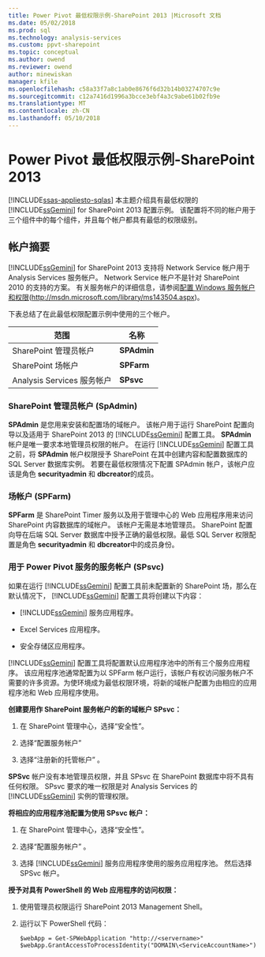 ```yaml
---
title: Power Pivot 最低权限示例-SharePoint 2013 |Microsoft 文档
ms.date: 05/02/2018
ms.prod: sql
ms.technology: analysis-services
ms.custom: ppvt-sharepoint
ms.topic: conceptual
ms.author: owend
ms.reviewer: owend
author: minewiskan
manager: kfile
ms.openlocfilehash: c58a33f7a8c1ab0e8676f6d32b14b03274707c9e
ms.sourcegitcommit: c12a7416d1996a3bcce3ebf4a3c9abe61b02fb9e
ms.translationtype: MT
ms.contentlocale: zh-CN
ms.lasthandoff: 05/10/2018
---
```

# <a name="power-pivot-minimum-privilege-example---sharepoint-2013"></a>Power Pivot 最低权限示例-SharePoint 2013
[!INCLUDE[ssas-appliesto-sqlas](../../../includes/ssas-appliesto-sqlas.md)]
  本主题介绍具有最低权限的 [!INCLUDE[ssGemini](../../../includes/ssgemini-md.md)] for SharePoint 2013 配置示例。 该配置将不同的帐户用于三个组件中的每个组件，并且每个帐户都具有最低的权限级别。  
  
## <a name="summary-of-accounts"></a>帐户摘要  
 [!INCLUDE[ssGemini](../../../includes/ssgemini-md.md)] for SharePoint 2013 支持将 Network Service 帐户用于 Analysis Services 服务帐户。 Network Service 帐户不是针对 SharePoint 2010 的支持的方案。 有关服务帐户的详细信息，请参阅[配置 Windows 服务帐户和权限](http://msdn.microsoft.com/library/ms143504.aspx)(http://msdn.microsoft.com/library/ms143504.aspx)。  
  
 下表总结了在此最低权限配置示例中使用的三个帐户。  
  
|范围|名称|  
|-----------|----------|  
|SharePoint 管理员帐户|**SPAdmin**|  
|SharePoint 场帐户|**SPFarm**|  
|Analysis Services 服务帐户|**SPsvc**|  
  
### <a name="the-sharepoint-administrator-account-spadmin"></a>SharePoint 管理员帐户 (SpAdmin)  
 **SPAdmin** 是您用来安装和配置场的域帐户。 该帐户用于运行 SharePoint 配置向导以及适用于 SharePoint 2013 的 [!INCLUDE[ssGemini](../../../includes/ssgemini-md.md)] 配置工具。 **SPAdmin** 帐户是唯一要求本地管理员权限的帐户。 在运行 [!INCLUDE[ssGemini](../../../includes/ssgemini-md.md)] 配置工具之前，将 **SPAdmin** 帐户权限授予 SharePoint 在其中创建内容和配置数据库的 SQL Server 数据库实例。 若要在最低权限情况下配置 SPAdmin 帐户，该帐户应该是角色 **securityadmin** 和 **dbcreator**的成员。  
  
### <a name="the-farm-account-spfarm"></a>场帐户 (SPFarm)  
 **SPFarm** 是 SharePoint Timer 服务以及用于管理中心的 Web 应用程序用来访问 SharePoint 内容数据库的域帐户。 该帐户无需是本地管理员。 SharePoint 配置向导在后端 SQL Server 数据库中授予正确的最低权限。最低 SQL Server 权限配置是角色 **securityadmin** 和 **dbcreator**中的成员身份。  
  
### <a name="the-service-account-for-power-pivot-service-spsvc"></a>用于 Power Pivot 服务的服务帐户 (SPsvc)  
 如果在运行 [!INCLUDE[ssGemini](../../../includes/ssgemini-md.md)] 配置工具前未配置新的 SharePoint 场，那么在默认情况下， [!INCLUDE[ssGemini](../../../includes/ssgemini-md.md)] 配置工具将创建以下内容：  
  
-   [!INCLUDE[ssGemini](../../../includes/ssgemini-md.md)] 服务应用程序。  
  
-   Excel Services 应用程序。  
  
-   安全存储区应用程序。  
  
 [!INCLUDE[ssGemini](../../../includes/ssgemini-md.md)] 配置工具将配置默认应用程序池中的所有三个服务应用程序。 该应用程序池通常配置为以 SPFarm 帐户运行，该帐户有权访问服务帐户不需要的许多资源。为使环境成为最低权限环境，将新的域帐户配置为由相应的应用程序池和 Web 应用程序使用。  
  
 **创建要用作 SharePoint 服务帐户的新的域帐户 SPsvc：**  
  
1.  在 SharePoint 管理中心，选择“安全性”。   
  
2.  选择“配置服务帐户”   
  
3.  选择“注册新的托管帐户” 。  
  
 **SPSvc** 帐户没有本地管理员权限，并且 SPsvc 在 SharePoint 数据库中将不具有任何权限。 SPsvc 要求的唯一权限是对 Analysis Services 的 [!INCLUDE[ssGemini](../../../includes/ssgemini-md.md)] 实例的管理权限。  
  
 **将相应的应用程序池配置为使用 SPsvc 帐户：**  
  
1.  在 SharePoint 管理中心，选择“安全性”。   
  
2.  选择“配置服务帐户” 。  
  
3.  选择 [!INCLUDE[ssGemini](../../../includes/ssgemini-md.md)] 服务应用程序使用的服务应用程序池。 然后选择 SPSvc 帐户。  
  
 **授予对具有 PowerShell 的 Web 应用程序的访问权限：**  
  
1.  使用管理员权限运行 SharePoint 2013 Management Shell。  
  
2.  运行以下 PowerShell 代码：  
  
    ```  
    $webApp = Get-SPWebApplication "http://<servername>"  
    $webApp.GrantAccessToProcessIdentity("DOMAIN\<ServiceAccountName>")  
  
    ```  
  
  

